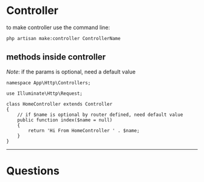 # Controller
to make controller use the command line:
```
php artisan make:controller ControllerName
```

## methods inside controller

*Note*: if the params is optional, need a default value

```
namespace App\Http\Controllers;

use Illuminate\Http\Request;

class HomeController extends Controller
{
    // if $name is optional by router defined, need default value
    public function index($name = null)
    {
        return 'Hi From HomeController ' . $name;
    }
}
```



---
# Questions
